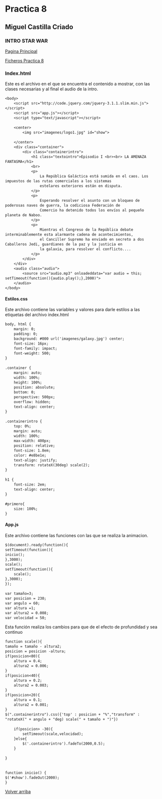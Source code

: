 # Practica 8

## Miguel Castilla Criado

### **INTRO STAR WAR**

<a href= '../Practicas/../README.md'>Pagina Principal</a>

<a href= '../P8/'>Ficheros Practica 8</a>

### **Index.html**

Este es el archivo en el que se encuentra el contenido a mostrar, con las clases necesarias y al final el audio de la intro.

    <body>
        <script src="http://code.jquery.com/jquery-3.1.1.slim.min.js"></script>
        <script src="app.js"></script>
        <script type="text/javascript"></script>

        <center>
            <img src="imagenes/logo1.jpg" id="show">

        </center>
        <div class="container">
            <div class="containerintro">
                <h1 class="textointro">Episodio I <br><br> LA AMENAZA FANTASMA</h1>
                <br>
                <p>
                    La República Galáctica está sumida en el caos. Los impuestos de las rutas comerciales a los sistemas
                    estelares exteriores están en disputa.
                </p>
                <p>
                    Esperando resolver el asunto con un bloqueo de poderosas naves de guerra, la codiciosa Federación de
                    Comercio ha detenido todos los envíos al pequeño planeta de Naboo.
                </p>
                <p>
                    Mientras el Congreso de la República debate interminablemente esta alarmante cadena de acontecimientos,
                    el Canciller Supremo ha enviado en secreto a dos Caballeros Jedi, guardianes de la paz y la justicia en
                    la galaxia, para resolver el conflicto....
                </p>
            </div>
        </div>
        <audio class="audio">
            <source src="audio.mp3" onloadeddata="var audio = this; setTimeout(function(){audio.play();},2000)">
        </audio>
    </body>

#### **Estilos.css**

Este archivo contiene las variables y valores para darle estilos a las etiquetas del archivo index.html

    body, html {
        margin: 0;
        padding: 0;
        background: #000 url('imagenes/galaxy.jpg') center;
        font-size: 16px;
        font-family: impact;
        font-weight: 500;
    }

    .container {
        margin: auto;
        width: 100%;
        height: 100%;
        position: absolute;
        bottom: 0;
        perspective: 500px;
        overflow: hidden;
        text-align: center;
    }

    .containerintro {
        top: 0%;
        margin: auto;
        width: 100%;
        max-width: 400px;
        position: relative;
        font-size: 1.8em;
        color: #e8be1e;
        text-align: justify;
        transform: rotateX(30deg) scale(2);
    }

    h1 {
        font-size: 2em;
        text-align: center;
    }

    #primero{
        size: 100%;
    }

#### **App.js**

Este archivo contiene las funciones con las que se realiza la animacion.
  

    $(document).ready(function(){
    setTimeout(function(){
    inicio();
    },3000);
    scale();
    setTimeout(function(){
    	scale();
    },3000);
    });

    var tamaño=3;
    var posicion = 230;
    var angulo = 60;
    var altura =1;
    var altura2 = 0.008;
    var velocidad = 50;

Esta  función realiza los cambios para que de el efecto de profundidad y sea continuo

    function scale(){
    tamaño = tamaño - altura2;
    posicion = posicion -altura;
    if(posicion<80){
        altura = 0.4;
        altura2 = 0.006;
    }
    if(posicion<40){
        altura = 0.2;
        altura2 = 0.003;
    }
    if(posicion<20){
        altura = 0.1;
        altura2 = 0.001;
    }
    $(".containerintro").css({'top' : posicion + "%","transform" : "rotateX(" + angulo + "deg) scale(" + tamaño + ")"})

        if(posicion> -30){
            setTimeout(scale,velocidad);
        }else{
            $('.containerintro').fadeTo(2000,0.5);
        }

    }


    function inicio() {
    $('#show').fadeOut(2000);
    }


[Volver arriba](#Practica-8)
